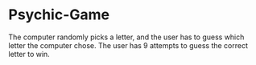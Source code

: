 # Psychic-Game
The computer randomly picks a letter, and the user has to guess which letter the computer chose. The user has 9 attempts to guess the correct letter to win. 
